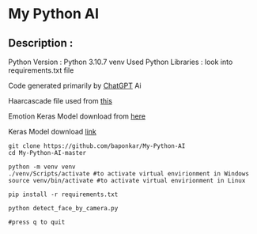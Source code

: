 ﻿# My Python AI


## Description :

Python Version : Python 3.10.7 venv
Used Python Libraries : look into requirements.txt file



Code generated primarily by [ChatGPT](https://github.com/lencx/ChatGPT) Ai

Haarcascade file used from [this](https://github.com/opencv/opencv/tree/master/data/haarcascades)

Emotion Keras Model download from [here](https://github.com/karansjc1/emotion-detection)

Keras Model download [link](https://www.kaggle.com/c/challenges-in-representation-learning-facial-expression-recognition-challenge/data)



```
git clone https://github.com/baponkar/My-Python-AI
cd My-Python-AI-master

python -m venv venv
./venv/Scripts/activate #to activate virtual envirionment in Windows
source venv/bin/activate #to activate virtual envirionment in Linux

pip install -r requirements.txt

python detect_face_by_camera.py

#press q to quit

```
